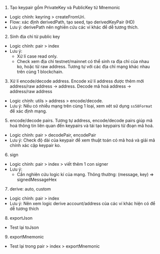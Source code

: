 1. Tạo keypair gồm PrivateKey và PublicKey từ Mnemonic
- Logic chính: keyring > createFromUri.
- Flow: xác định derivedPath, tạo seed, tạo derivedKeyPair (HD)
- Lưu ý: derivePath nên nghiên cứu các ví khác để dễ tương thích.
   
2. Sinh địa chỉ từ public key
- Logic chính: pair > index
- Lưu ý: 
	- Xử lí case read only.
	- Check xem địa chỉ testnet/mainnet có thể sinh ra địa chỉ của nhau ko, hoặc từ raw address. Tương tự với các địa chỉ mạng khác nhau trên cùng 1 blockchain.

3. Xử lí encode/decode address. Encode xử lí address được thêm mới address/raw address -> address. Decode mã hoá address -> address/raw address
- Logic chính: utils > address > encode/decode.
- Lưu ý: Nếu có nhiều mạng trên cùng 1 loại, xem xét sử dụng `ss58Format` để xác định mạng.

5. encode/decode pairs. Tương tự address, encode/decode pairs giúp mã hoá thông tin liên quan đến keypairs và tái tạo keypairs từ đoạn mã hoá.
- Logic chính: pair > decodePair, encodePair
- Lưu ý: Check độ dài của keypair để xem thuật toán có mã hoá và giải mã chính xác cặp keypair ko.

6. sign
- Logic chính: pair > index > viết thêm 1 con signer
- Lưu ý:
	- Cần nghiên cứu logic kí của mạng. Thông thường: (message, key) => signedMessageHex

7. derive: auto, custom
- Logic chính: pair > index
- Lưu ý: Nên xem logic derive account/address của các ví khác hiện có để dễ tương thích

8. exportJson
- Test lại toJson

9. exportMnemonic
- Test lại trong pair > index > exportMnemonic